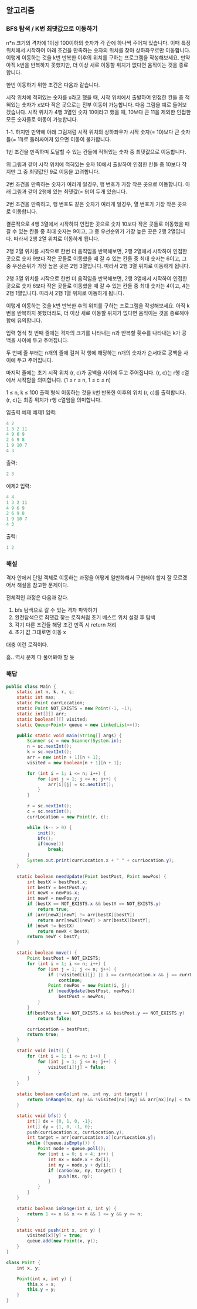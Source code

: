 ## 알고리즘

### BFS 탐색 / K번 최댓값으로 이동하기

n*n 크기의 격자에 1이상 100이하의 숫자가 각 칸에 하나씩 주어져 있습니다. 이때 특정 위치에서 시작하여 아래 조건을 만족하는 숫자의 위치를 찾아 상하좌우로만 이동합니다. 이렇게 이동하는 것을 k번 반복한 이후의 위치를 구하는 프로그램을 작성해보세요. 만약 아직 k번을 반복하지 못했지만, 더 이상 새로 이동할 위치가 없다면 움직이는 것을 종료합니다.

한번 이동하기 위한 조건은 다음과 같습니다.

시작 위치에 적혀있는 숫자를 x라고 했을 때, 시작 위치에서 출발하여 인접한 칸들 중 적혀있는 숫자가 x보다 작은 곳으로는 전부 이동이 가능합니다.
다음 그림을 예로 들어보겠습니다. 시작 위치가 4행 3열인 숫자 10이라고 했을 때, 10보다 큰 11을 제외한 인접한 모든 숫자들로 이동이 가능합니다.



1-1. 하지만 만약에 아래 그림처럼 시작 위치의 상하좌우가 시작 숫자(= 10)보다 큰 숫자들(= 11)로 둘러싸여져 있으면 이동이 불가합니다.




1번 조건을 만족하며 도달할 수 있는 칸들에 적혀있는 숫자 중 최댓값으로 이동합니다.


위 그림과 같이 시작 위치에 적혀있는 숫자 10에서 출발하여 인접한 칸들 중 10보다 작지만 그 중 최댓값인 9로 이동을 고려합니다.

2번 조건을 만족하는 숫자가 여러개 일경우, 행 번호가 가장 작은 곳으로 이동합니다. 아래 그림과 같이 2행에 있는 최댓값(= 9)이 두개 있습니다.



2번 조건을 만족하고, 행 번호도 같은 숫자가 여러개 일경우, 열 번호가 가장 작은 곳으로 이동합니다.


결론적으로 4행 3열에서 시작하여 인접한 곳으로 숫자 10보다 작은 곳들로 이동했을 때 갈 수 있는 칸들 중 최대 숫자는 9이고, 그 중 우선순위가 가장 높은 곳은 2행 2열입니다. 따라서 2행 2열 위치로 이동하게 됩니다.


2행 2열 위치를 시작으로 한번 더 움직임을 반복해보면, 2행 2열에서 시작하여 인접한 곳으로 숫자 9보다 작은 곳들로 이동했을 때 갈 수 있는 칸들 중 최대 숫자는 6이고, 그 중 우선순위가 가장 높은 곳은 2행 3열입니다. 따라서 2행 3열 위치로 이동하게 됩니다.




2행 3열 위치를 시작으로 한번 더 움직임을 반복해보면, 2행 3열에서 시작하여 인접한 곳으로 숫자 6보다 작은 곳들로 이동했을 때 갈 수 있는 칸들 중 최대 숫자는 4이고, 4는 2행 1열입니다. 따라서 2행 1열 위치로 이동하게 됩니다.




이렇게 이동하는 것을 k번 반복한 후의 위치를 구하는 프로그램을 작성해보세요. 아직 k번을 반복하지 못했더라도, 더 이상 새로 이동할 위치가 없다면 움직이는 것을 종료해야함에 유의합니다.

입력 형식
첫 번째 줄에는 격자의 크기를 나타내는 n과 반복할 횟수를 나타내는 k가 공백을 사이에 두고 주어집니다.

두 번째 줄 부터는 n개의 줄에 걸쳐 각 행에 해당하는 n개의 숫자가 순서대로 공백을 사이에 두고 주어집니다.

마지막 줄에는 초기 시작 위치 (r, c)가 공백을 사이에 두고 주어집니다. (r, c)는 r행 c열에서 시작함을 의미합니다. (1 ≤ r ≤ n, 1 ≤ c ≤ n)

1 ≤ n, k ≤ 100
출력 형식
이동하는 것을 k번 반복한 이후의 위치 (r, c)를 출력합니다. (r, c)는 최종 위치가 r행 c열임을 의미합니다.

입출력 예제
예제1
입력:
```java
4 2
1 3 2 11
4 9 6 9
2 6 9 8
1 9 10 7
4 3
```

출력:
```java
2 3
```

예제2
입력:
```java
4 4
1 3 2 11
4 9 6 9
2 6 9 8
1 9 10 7
4 3
```

출력:
```java
1 2
```

### 해설

격자 안에서 단일 객체로 이동하는 과정을 어떻게 일반화해서 구현해야 할지 잘 모르겠어서 해설을 참고한 문제이다.

전체적인 과정은 다음과 같다.

1. bfs 탐색으로 갈 수 있는 격자 파악하기
2. 완전탐색으로 최댓값 찾는 로직처럼 초기 베스트 위치 설정 후 탐색
3. 각기 다른 조건들 해당 조건 만족 시 return 처리
4. 초기 값 그대로면 이동 x
   
대충 이런 로직이다.

흠.. 역시 문제 다 풀어봐야 할 듯

### 해답

```java
public class Main {
    static int n, k, r, c;
    static int max;
    static Point currLocation;
    static Point NOT_EXISTS = new Point(-1, -1);
    static int[][] arr;
    static boolean[][] visited;
    static Queue<Point> queue = new LinkedList<>();

    public static void main(String[] args) {
        Scanner sc = new Scanner(System.in);
        n = sc.nextInt();
        k = sc.nextInt();
        arr = new int[n + 1][n + 1];
        visited = new boolean[n + 1][n + 1];

        for (int i = 1; i <= n; i++) {
            for (int j = 1; j <= n; j++) {
                arr[i][j] = sc.nextInt();
            }
        }

        r = sc.nextInt();
        c = sc.nextInt();
        currLocation = new Point(r, c);

        while (k-- > 0) {
            init();
            bfs();
            if(move())
                break;
        }
        System.out.print(currLocation.x + " " + currLocation.y);
    }

    static boolean needUpdate(Point bestPost, Point newPos) {
        int bestX = bestPost.x;
        int bestY = bestPost.y;
        int newX = newPos.x;
        int newY = newPos.y;
        if (bestX == NOT_EXISTS.x && bestY == NOT_EXISTS.y)
            return true;
        if (arr[newX][newY] != arr[bestX][bestY])
            return arr[newX][newY] > arr[bestX][bestY];
        if (newX != bestX)
            return newX < bestX;
        return newY < bestY;
    }

    static boolean move() {
        Point bestPost = NOT_EXISTS;
        for (int i = 1; i <= n; i++) {
            for (int j = 1; j <= n; j++) {
                if (!visited[i][j] || i == currLocation.x && j == currLocation.y)
                    continue;
                Point newPos = new Point(i, j);
                if (needUpdate(bestPost, newPos))
                    bestPost = newPos;
            }
        }
        if(bestPost.x == NOT_EXISTS.x && bestPost.y == NOT_EXISTS.y)
            return false;

        currLocation = bestPost;
        return true;
    }

    static void init() {
        for (int i = 1; i <= n; i++) {
            for (int j = 1; j <= n; j++) {
                visited[i][j] = false;
            }
        }
    }

    static boolean canGo(int nx, int ny, int target) {
        return inRange(nx, ny) && !visited[nx][ny] && arr[nx][ny] < target;
    }

    static void bfs() {
        int[] dx = {0, 1, 0, -1};
        int[] dy = {1, 0, -1, 0};
        push(currLocation.x, currLocation.y);
        int target = arr[currLocation.x][currLocation.y];
        while (!queue.isEmpty()) {
            Point node = queue.poll();
            for (int i = 0; i < 4; i++) {
                int nx = node.x + dx[i];
                int ny = node.y + dy[i];
                if (canGo(nx, ny, target)) {
                    push(nx, ny);
                }
            }
        }
    }

    static boolean inRange(int x, int y) {
        return 1 <= x && x <= n && 1 <= y && y <= n;
    }

    static void push(int x, int y) {
        visited[x][y] = true;
        queue.add(new Point(x, y));
    }
}

class Point {
    int x, y;

    Point(int x, int y) {
        this.x = x;
        this.y = y;
    }
}
```